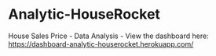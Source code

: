 # Analytic-HouseRocket
House Sales Price - Data Analysis - 
View the dashboard here: https://dashboard-analytic-houserocket.herokuapp.com/
